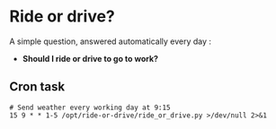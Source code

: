 # Ride or drive?

A simple question, answered automatically every day :
- **Should I ride or drive to go to work?**

## Cron task
```
# Send weather every working day at 9:15
15 9 * * 1-5 /opt/ride-or-drive/ride_or_drive.py >/dev/null 2>&1
```
